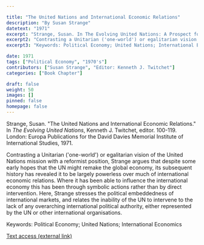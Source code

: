 ```yaml
---

title: "The United Nations and International Economic Relations"
description: "By Susan Strange"
datetext: "1971"
excerpt: "Strange, Susan. In The Evolving United Nations: A Prospect for Peace? Kenneth J. Twichet, editor. 100-119. London: Europa Publications for the David Davies Memorial Institute of International Studies, 1971."
excerpt2: "Contrasting a Unitarian ('one-world') or egalitarian vision of the United Nations mission with a reformist position, Strange argues that despite some early hopes that the UN might remake the global economy, its subsequent history has revealed it to be largely powerless over much of international economic relations. Where it has been able to influence the international economy this has been through symbolic actions rather than by direct intervention. Here, Strange stresses the political embeddedness of international markets, and relates the inability of the UN to intervene to the lack of any overarching international political authority, either represented by the UN or other international organisations."
excerpt3: "Keywords: Political Economy; United Nations; International Economics"

date: 1971
tags: ["Political Economy", "1970's"]
contributors: ["Susan Strange", "Editor: Kenneth J. Twitchet"]
categories: ["Book Chapter"]

draft: false
weight: 50
images: []
pinned: false
homepage: false
---
```


Strange, Susan. "The United Nations and International Economic Relations." In *The Evolving United Nations*, Kenneth J. Twitchet, editor. 100-119. London: Europa Publications for the David Davies Memorial Institute of International Studies, 1971.

Contrasting a Unitarian ('one-world') or egalitarian vision of the United Nations mission with a reformist position, Strange argues that despite some early hopes that the UN might remake the global economy, its subsequent history has revealed it to be largely powerless over much of international economic relations. Where it has been able to influence the international economy this has been through symbolic actions rather than by direct intervention. Here, Strange stresses the political embeddedness of international markets, and relates the inability of the UN to intervene to the lack of any overarching international political authority, either represented by the UN or other international organisations.

Keywords: Political Economy; United Nations; International Economics

[Text access (external link)](https://www.worldcat.org/title/315115)
